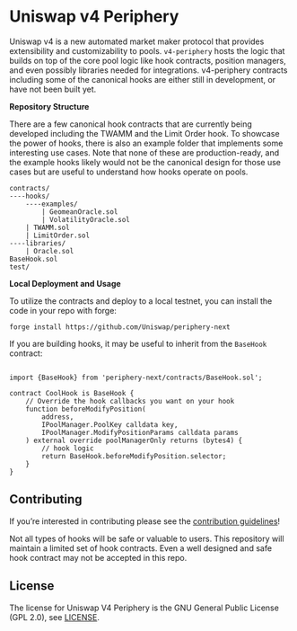 # Uniswap v4 Periphery

Uniswap v4 is a new automated market maker protocol that provides extensibility and customizability to pools. `v4-periphery` hosts the logic that builds on top of the core pool logic like hook contracts, position managers, and even possibly libraries needed for integrations. v4-periphery contracts including some of the canonical hooks are either still in development, or have not been built yet.

**Repository Structure**

There are a few canonical hook contracts that are currently being developed including the TWAMM and the Limit Order hook. To showcase the power of hooks, there is also an example folder that implements some interesting use cases. Note that none of these are production-ready, and the example hooks likely would not be the canonical design for those use cases but are useful to understand how hooks operate on pools.

```solidity
contracts/
----hooks/
    ----examples/
        | GeomeanOracle.sol
        | VolatilityOracle.sol
    | TWAMM.sol
    | LimitOrder.sol
----libraries/
    | Oracle.sol
BaseHook.sol
test/
```

**Local Deployment and Usage**

To utilize the contracts and deploy to a local testnet, you can install the code in your repo with forge:

```solidity
forge install https://github.com/Uniswap/periphery-next
```

If you are building hooks, it may be useful to inherit from the `BaseHook` contract:

```solidity

import {BaseHook} from 'periphery-next/contracts/BaseHook.sol';

contract CoolHook is BaseHook {
    // Override the hook callbacks you want on your hook
    function beforeModifyPosition(
        address,
        IPoolManager.PoolKey calldata key,
        IPoolManager.ModifyPositionParams calldata params
    ) external override poolManagerOnly returns (bytes4) {
        // hook logic
        return BaseHook.beforeModifyPosition.selector;
    }
}

```

## Contributing

If you’re interested in contributing please see the [contribution guidelines](https://github.com/Uniswap/periphery-next/blob/main/CONTRIBUTING.md)!

Not all types of hooks will be safe or valuable to users. This repository will maintain a limited set of hook contracts. Even a well designed and safe hook contract may not be accepted in this repo.

## License

The license for Uniswap V4 Periphery is the GNU General Public License (GPL 2.0), see [LICENSE](https://github.com/Uniswap/periphery-next/blob/main/LICENSE).
